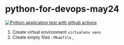 # python-for-devops-may24
[![Python application test with github actions](https://github.com/yogeshrajwade/python-for-devops-may24/actions/workflows/devops.yml/badge.svg)](https://github.com/yogeshrajwade/python-for-devops-may24/actions/workflows/devops.yml)

1. Create virtual environment `virtualenv venv`
2. Create empty files : `Mkaefile` ,
